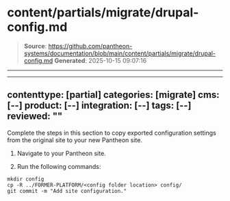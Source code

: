 # content/partials/migrate/drupal-config.md

> **Source**: https://github.com/pantheon-systems/documentation/blob/main/content/partials/migrate/drupal-config.md
> **Generated**: 2025-10-15 09:07:16

---

---
contenttype: [partial]
categories: [migrate]
cms: [--]
product: [--]
integration: [--]
tags: [--]
reviewed: ""
---

Complete the steps in this section to copy exported configuration settings from the original site to your new Pantheon site.

1. Navigate to your Pantheon site.

1. Run the following commands:

  ```bash{promptUser: user}
  mkdir config
  cp -R ../FORMER-PLATFORM/<config folder location> config/
  git commit -m "Add site configuration."
  ```
